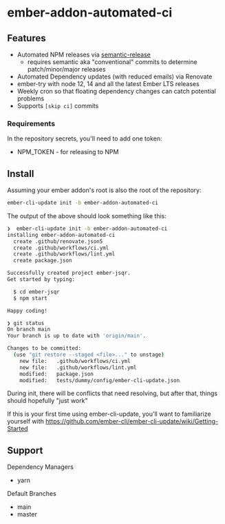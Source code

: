 # ember-addon-automated-ci

## Features

- Automated NPM releases via [semantic-release](https://github.com/semantic-release/semantic-release)
  - requires semantic aka "conventional" commits to determine patch/minor/major releases
- Automated Dependency updates (with reduced emails) via Renovate
- ember-try with node 12, 14 and all the latest Ember LTS releases
- Weekly cron so that floating dependency changes can catch potential problems
- Supports `[skip ci]` commits

### Requirements

In the repository secrets, you'll need to add one token:

- NPM_TOKEN - for releasing to NPM

## Install

Assuming your ember addon's root is also the root of the repository:

```bash
ember-cli-update init -b ember-addon-automated-ci
```

The output of the above should look something like this:

```bash
❯  ember-cli-update init -b ember-addon-automated-ci
installing ember-addon-automated-ci
  create .github/renovate.json5
  create .github/workflows/ci.yml
  create .github/workflows/lint.yml
  create package.json

Successfully created project ember-jsqr.
Get started by typing:

  $ cd ember-jsqr
  $ npm start

Happy coding!

❯ git status
On branch main
Your branch is up to date with 'origin/main'.

Changes to be committed:
  (use "git restore --staged <file>..." to unstage)
	new file:   .github/workflows/ci.yml
	new file:   .github/workflows/lint.yml
	modified:   package.json
	modified:   tests/dummy/config/ember-cli-update.json
```

During init, there will be conflicts that need resolving, but after that,
things should hopefully "just work"

If this is your first time using ember-cli-update, you'll want to familiarize
yourself with https://github.com/ember-cli/ember-cli-update/wiki/Getting-Started

## Support

Dependency Managers
- yarn

Default Branches
- main
- master
